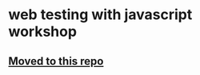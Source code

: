 # web testing with javascript workshop

## [Moved to this repo](https://github.com/nadvolod/web-testing-22/blob/main/README.md)
